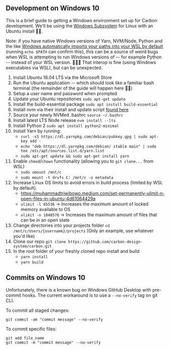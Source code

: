 ## Development on Windows 10

This is a brief guide to getting a Windows environment set up for Carbon
development. We'll be using the
[Windows Subsystem](https://docs.microsoft.com/en-us/windows/wsl/about) for
Linux with an Ubuntu install 👐🏽.

Note: if you have native Windows versions of Yarn, NVM/Node, Python and the like
[Windows automatically imports your paths into your WSL by default](https://github.com/Microsoft/WSL/issues/1890)
(running `echo $PATH` can confirm this), this can be a source of weird bugs when
WSL is attempting to run Windows versions of -- for example Python -- instead of
your WSL version. 🤦🏽‍♂️ That interop is fine (using Windows executables via WSL),
but can be unexpected.

1. Install Ubuntu 18.04 LTS via the Microsoft Store
2. Run the Ubuntu application -- which should look like a familiar bash terminal
   (the remainder of the guide will happen here 👍🏽)
3. Setup a user name and password when prompted
4. Update your Ubuntu repositories `sudo apt-get update`
5. Install the build-essential package `sudo apt install build-essential`
6. Install nvm via their install and update script
   [found here](https://github.com/nvm-sh/nvm#install--update-script)
7. Source your newly NVMed .bashrc `source ~/.bashrc`
8. Install latest LTS Node release `nvm install --lts`
9. Install Python 2 `sudo apt install python2-minimal`
10. Install Yarn by running:
    - `curl -sS https://dl.yarnpkg.com/debian/pubkey.gpg | sudo apt-key add -`
    - `echo "deb https://dl.yarnpkg.com/debian/ stable main" | sudo tee /etc/apt/sources.list.d/yarn.list`
    - `sudo apt-get update && sudo apt-get install yarn`
11. Enable `chmod`/`chown` functionality (allowing you to `git clone...` from
    WSL)
    - `sudo umount /mnt/c`
    - `sudo mount -t drvfs C: /mnt/c -o metadata`
12. Increase Linux OS limits to avoid errors in build process (limited by WSL by
    default).
    - https://muhammadtriwibowo.medium.com/set-permanently-ulimit-n-open-files-in-ubuntu-4d61064429a
    - `ulimit -l 65536` -> Increases the maximum amount of locked memory
      available to OS
    - `ulimit -n 1048576` -> Increases the maximum amount of files that can be
      in an open state
13. Change directories into your projects folder
    `cd /mnt/c/Users/{username}/projects` (Only an example, use whatever you'd
    like)
14. Clone our repo
    `git clone https://github.com/carbon-design-system/carbon.git`
15. In the root folder of your freshly cloned repo install and build
    - `yarn install`
    - `yarn build`

## Commits on Windows 10

Unfortunately, there is a known bug on Windows GitHub Desktop with pre-commit hooks. The current workaround is to use a `--no-verify` tag on git CLI.

To commit all staged changes:

```
git commit -am "commit message" --no-verify
```

To commit specific files:

```
git add file_name
git commit -m "commit message" --no-verify
```
